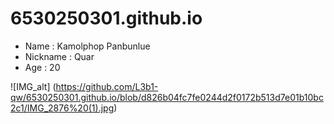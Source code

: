 # 6530250301.github.io
- Name : Kamolphop Panbunlue
- Nickname : Quar
- Age : 20

![IMG_alt] (https://github.com/L3b1-qw/6530250301.github.io/blob/d826b04fc7fe0244d2f0172b513d7e01b10bc2c1/IMG_2876%20(1).jpg)
